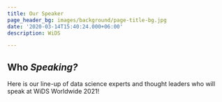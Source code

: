 ```yaml
---
title: Our Speaker
page_header_bg: images/background/page-title-bg.jpg
date: '2020-03-14T15:40:24.000+06:00'
description: WiDS

---
```

## Who _Speaking?_

Here is our line-up of data science experts and thought leaders who will speak at WiDS Worldwide 2021!